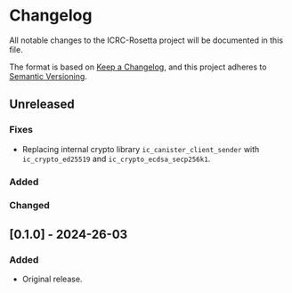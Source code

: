 # Changelog
All notable changes to the ICRC-Rosetta project will be documented in this file.

The format is based on [Keep a Changelog](https://keepachangelog.com/en/1.0.0/),
and this project adheres to [Semantic Versioning](https://semver.org/spec/v2.0.0.html).

## Unreleased
### Fixes
- Replacing internal crypto library `ic_canister_client_sender` with `ic_crypto_ed25519` 
  and `ic_crypto_ecdsa_secp256k1`.
### Added
### Changed

## [0.1.0] - 2024-26-03
### Added
- Original release.